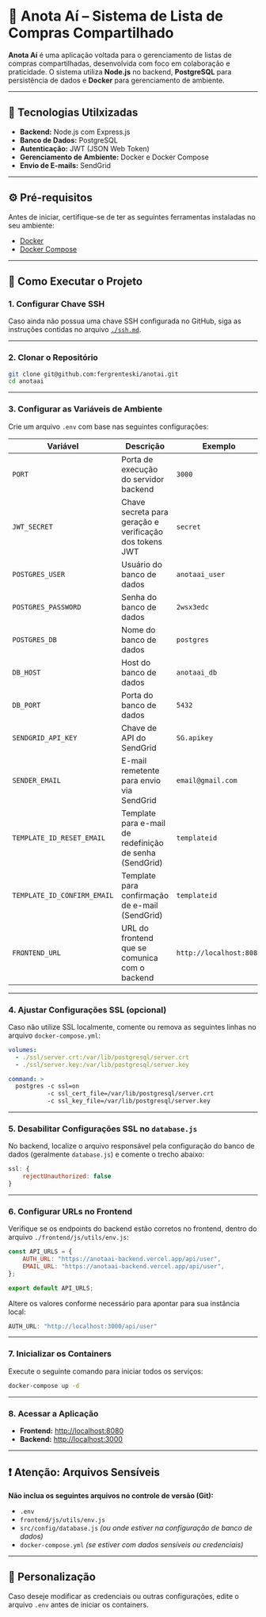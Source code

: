 # 🛒 Anota Aí – Sistema de Lista de Compras Compartilhado

**Anota Aí** é uma aplicação voltada para o gerenciamento de listas de compras compartilhadas, desenvolvida com foco em colaboração e praticidade. O sistema utiliza **Node.js** no backend, **PostgreSQL** para persistência de dados e **Docker** para gerenciamento de ambiente.

---

## 🚀 Tecnologias Utilxizadas

- **Backend:** Node.js com Express.js
- **Banco de Dados:** PostgreSQL
- **Autenticação:** JWT (JSON Web Token)
- **Gerenciamento de Ambiente:** Docker e Docker Compose
- **Envio de E-mails:** SendGrid

---

## ⚙️ Pré-requisitos

Antes de iniciar, certifique-se de ter as seguintes ferramentas instaladas no seu ambiente:

- [Docker](https://www.docker.com/)
- [Docker Compose](https://docs.docker.com/compose/)

---

## 🧭 Como Executar o Projeto

### 1. Configurar Chave SSH

Caso ainda não possua uma chave SSH configurada no GitHub, siga as instruções contidas no arquivo [`./ssh.md`](./ssh.md).

---

### 2. Clonar o Repositório

```bash
git clone git@github.com:fergrenteski/anotai.git
cd anotaai
```

---

### 3. Configurar as Variáveis de Ambiente

Crie um arquivo `.env` com base nas seguintes configurações:

| Variável                    | Descrição                                               | Exemplo                                                                 |
|-----------------------------|---------------------------------------------------------|-------------------------------------------------------------------------|
| `PORT`                      | Porta de execução do servidor backend                   | `3000`                                                                  |
| `JWT_SECRET`                | Chave secreta para geração e verificação dos tokens JWT | `secret`                                                  |
| `POSTGRES_USER`             | Usuário do banco de dados                               | `anotaai_user`                                                          |
| `POSTGRES_PASSWORD`         | Senha do banco de dados                                 | `2wsx3edc`                                                              |
| `POSTGRES_DB`               | Nome do banco de dados                                  | `postgres`                                                              |
| `DB_HOST`                   | Host do banco de dados                                  | `anotaai_db`                                                            |
| `DB_PORT`                   | Porta do banco de dados                                 | `5432`                                                                  |
| `SENDGRID_API_KEY`          | Chave de API do SendGrid                                | `SG.apikey` |
| `SENDER_EMAIL`              | E-mail remetente para envio via SendGrid                | `email@gmail.com`                                                 |
| `TEMPLATE_ID_RESET_EMAIL`   | Template para e-mail de redefinição de senha (SendGrid) | `templateid`                                    |
| `TEMPLATE_ID_CONFIRM_EMAIL` | Template para confirmação de e-mail (SendGrid)          | `templateid`                                    |
| `FRONTEND_URL`              | URL do frontend que se comunica com o backend           | `http://localhost:8080`                                                 |

---

### 4. Ajustar Configurações SSL (opcional)

Caso não utilize SSL localmente, comente ou remova as seguintes linhas no arquivo `docker-compose.yml`:

```yaml
volumes:
  - ./ssl/server.crt:/var/lib/postgresql/server.crt
  - ./ssl/server.key:/var/lib/postgresql/server.key

command: >
  postgres -c ssl=on
           -c ssl_cert_file=/var/lib/postgresql/server.crt
           -c ssl_key_file=/var/lib/postgresql/server.key
```

---

### 5. Desabilitar Configurações SSL no `database.js`

No backend, localize o arquivo responsável pela configuração do banco de dados (geralmente `database.js`) e comente o trecho abaixo:

```js
ssl: {
    rejectUnauthorized: false
}
```

---

### 6. Configurar URLs no Frontend

Verifique se os endpoints do backend estão corretos no frontend, dentro do arquivo `./frontend/js/utils/env.js`:

```js
const API_URLS = {
    AUTH_URL: "https://anotaai-backend.vercel.app/api/user",
    EMAIL_URL: "https://anotaai-backend.vercel.app/api/user",
};

export default API_URLS;
```

Altere os valores conforme necessário para apontar para sua instância local:

```js
AUTH_URL: "http://localhost:3000/api/user"
```

---

### 7. Inicializar os Containers

Execute o seguinte comando para iniciar todos os serviços:

```bash
docker-compose up -d
```

---

### 8. Acessar a Aplicação

- **Frontend:** [http://localhost:8080](http://localhost:8080)
- **Backend:** [http://localhost:3000](http://localhost:3000)

---

## ❗ Atenção: Arquivos Sensíveis

**Não inclua os seguintes arquivos no controle de versão (Git):**

- `.env`
- `frontend/js/utils/env.js`
- `src/config/database.js` *(ou onde estiver na configuração de banco de dados)*
- `docker-compose.yml` *(se estiver com dados sensíveis ou credenciais)*

---

## 🔧 Personalização

Caso deseje modificar as credenciais ou outras configurações, edite o arquivo `.env` antes de iniciar os containers.